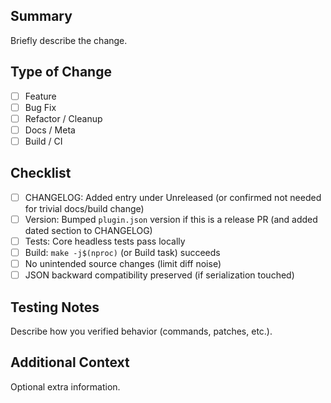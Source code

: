 ## Summary
Briefly describe the change.

## Type of Change
- [ ] Feature
- [ ] Bug Fix
- [ ] Refactor / Cleanup
- [ ] Docs / Meta
- [ ] Build / CI

## Checklist
- [ ] CHANGELOG: Added entry under Unreleased (or confirmed not needed for trivial docs/build change)
- [ ] Version: Bumped `plugin.json` version if this is a release PR (and added dated section to CHANGELOG)
- [ ] Tests: Core headless tests pass locally
- [ ] Build: `make -j$(nproc)` (or Build task) succeeds
- [ ] No unintended source changes (limit diff noise)
- [ ] JSON backward compatibility preserved (if serialization touched)

## Testing Notes
Describe how you verified behavior (commands, patches, etc.).

## Additional Context
Optional extra information.
